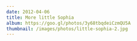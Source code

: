 ```yaml
---
date: 2012-04-06
title: More little Sophia
album: https://goo.gl/photos/3y68tbqdeiCzmQU5A
thumbnail: /images/photos/little-sophia-2.jpg
---
```

